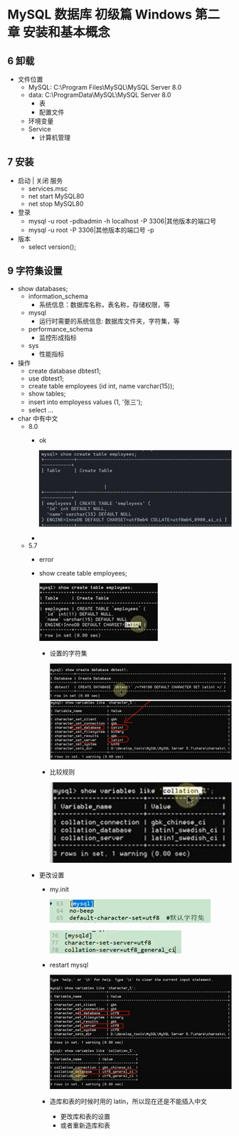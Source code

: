 # MySQL 数据库 初级篇 Windows 第二章 安装和基本概念

## 6 卸载

- 文件位置
	- MySQL:  C:\Program Files\MySQL\MySQL Server 8.0
	- data: C:\ProgramData\MySQL\MySQL Server 8.0
		- 表
		- 配置文件
	- 环境变量
	- Service
		- 计算机管理

## 7 安装

- 启动 | 关闭 服务
	- services.msc
	- net start MySQL80
	- net stop MySQL80
- 登录
	- mysql -u root -pdbadmin -h localhost -P 3306|其他版本的端口号
	- mysql -u root -P 3306|其他版本的端口号 -p
- 版本
	- select version();

## 9 字符集设置

- show databases;
	- information_schema
		- 系统信息：数据库名称，表名称，存储权限，等
	- mysql
		- 运行时需要的系统信息: 数据库文件夹，字符集，等
	- performance_schema
		- 监控形成指标
	- sys
		- 性能指标
- 操作
	- create database dbtest1;
	- use dbtest1;
	- create table employees (id int, name varchar(15));
	- show tables;
	- insert into employess values (1, '张三');
	- select ...
- char 中有中文
	- 8.0
		- ok

			![9-2.png](9-2.png)
		- 
	- 5.7
		- error
		- show create table employees;

			![9-1.png](9-1.png)

			- 设置的字符集

				![9-3.png](9-3.png)
				![9-4.png](9-4.png)

			- 比较规则

				![9-5.png](9-5.png)

		-  更改设置
			- my.init

				![9-6.png](9-6.png)

				![9-7.png](9-7.png)

			- restart mysql
			 
				![9-8.png](9-8.png)

			- 造库和表的时候时用的 latin，所以现在还是不能插入中文
				- 更改库和表的设置
				- 或者重新造库和表